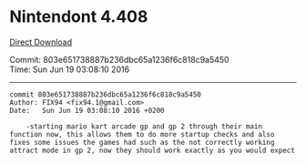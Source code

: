 # Nintendont 4.408
[Direct Download](./Nintendont.zip)

Commit: 803e651738887b236dbc65a1236f6c818c9a5450  
Time: Sun Jun 19 03:08:10 2016   

-----

```
commit 803e651738887b236dbc65a1236f6c818c9a5450
Author: FIX94 <fix94.1@gmail.com>
Date:   Sun Jun 19 03:08:10 2016 +0200

    -starting mario kart arcade gp and gp 2 through their main function now, this allows them to do more startup checks and also fixes some issues the games had such as the not correctly working attract mode in gp 2, now they should work exactly as you would expect
```
